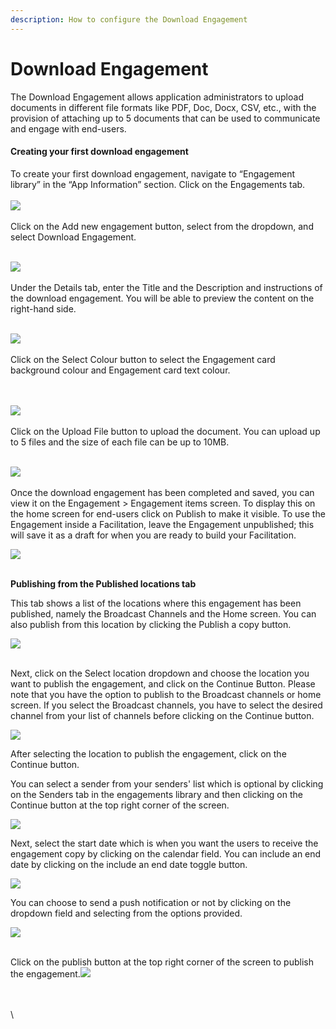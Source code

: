 ```yaml
---
description: How to configure the Download Engagement
---
```


# Download Engagement

The Download Engagement allows application administrators to upload documents in different file formats like PDF, Doc, Docx, CSV, etc., with the provision of attaching up to 5 documents that can be used to communicate and engage with end-users.

#### Creating your first download engagement

To create your first download engagement, navigate to “Engagement library” in the “App Information” section. Click on the Engagements tab.\
\
![](https://lh7-us.googleusercontent.com/dGDTzmwlVW2jo5unee31k6ykWTzeC76xqr6xE\_tN081HYTVQTIqmBu4hLqc04IQ5pW4vCSCroHG6eu28wFcKdGiT\_NBKSv2PNDjpH4VBJ518sGuwTxXckTff5j-W2d-J4M35lquimMEj3e9v8WB4BSw)\
\
Click on the Add new engagement button, select from the dropdown, and select Download Engagement.

\
![](https://lh7-us.googleusercontent.com/nqvsYri30HCfUm9vmTqOokMlZ8wnHHqLElE3vSXvXgnB9FqUcr9T8fhog0LvncloD2RlkGMrmCqdvs\_vd1muo0JI8chrmS9AXRHB61ba4QEz4Feyubemceobr81kUMEnaQvtT8YjOKrAAP4EtWV20J4)\
\
Under the Details tab, enter the Title and the Description and instructions of the download engagement. You will be able to preview the content on the right-hand side.

\
![](https://lh7-us.googleusercontent.com/908hiSTlkxg0uBbeXNeF\_2VE7QQgGaqQwLZc-qoQVBGGIUAvC4P44lLsryG3cEG4Az1SEMkL9v4rnnX8RvYumpJCfXV2cw2fZiUSqSEZ13GQ7Dv-H7lTSUbbm-QShznNqXbKpCtoscRUTSc4hZGl7dg)\
\
Click on the Select Colour button to select the Engagement card background colour and Engagement card text colour.

\
\
![](https://lh7-us.googleusercontent.com/yYockxyktlyIuEmjNg7sT5SzBAHYRBI-iL8o\_ZCHBvdngvIkbeGZOx7b1BSNV9Ia6JphOSRnTupWf8NXk2k-kQF8313BzE6j-fRPtzzTG2-Ce6DvLXn2SB89oG2Y6jbwdR\_3Pm\_V\_0mvYrUHfFRWe4U)\
\
Click on the Upload File button to upload the document. You can upload up to 5 files and the size of each file can be up to 10MB.

\
![](https://lh7-us.googleusercontent.com/cM3MXCYOFCbCOzN1AbdUArC8gfa1wKHDm-kGmpVuOO5mKrGH1h5KBw8pNMow68DDxgCgwQmpntv31IKUxLN0MxzqdqTQC7w\_NDLYSMs54Esj6xVsqAVEOSRM\_1pd7n3GSZ6\_7YCb661dIgsOcvUp\_us)\
\
Once the download engagement has been completed and saved, you can view it on the Engagement > Engagement items screen. To display this on the home screen for end-users click on Publish to make it visible. To use the Engagement inside a Facilitation, leave the Engagement unpublished; this will save it as a draft for when you are ready to build your Facilitation.

![](https://lh7-us.googleusercontent.com/tf-hGVIcuIWFu0VZ6LHxwRX87z3f-EOUEquvcbb7q-DcsMzLEPxxsQCzRR-1IOU6ORANbQW7-ivRHarqBnyYD6dKEjSF6DHJwigZAjq7mdu6aUQ0uDDP6ABmpdMRoHqzlwmekSev7FQ5vmpPiHU6eYc)

\
**Publishing from the Published locations tab**

This tab shows a list of the locations where this engagement has been published, namely the Broadcast Channels and the Home screen. You can also publish from this location by clicking the Publish a copy button.

![](https://lh7-us.googleusercontent.com/pORcTAb-CzcUdOHktT81bHqX3pnZF5DrrgCQiqY\_GYnXMDl57ydkUovFd8kETTc-kaJJH\_v7FL9lqAfSbfoyRUv\_ABltzP\_XmvzcBADFlBKprg0MJwctr9XB0muTSkxYI9x3YsR2uPvEYyw6dQJmGcM)

\
Next, click on the Select location dropdown and choose the location you want to publish the engagement, and click on the Continue Button. Please note that you have the option to publish to the Broadcast channels or home screen. If you select the Broadcast channels, you have to select the desired channel from your list of channels before clicking on the Continue button.

&#x20;![](https://lh7-us.googleusercontent.com/WfMO9u8z5GcCKgKfhHMrQaS5IDFg9JZBrKDmgBgyPbpCge3gNJZYusf2Yq\_HaUi4jFg2LSPhKQ6PSxG2H4X8uTYFRXg\_09744wSm4ggErdEDEzuTTKn1Ovh292378\_r2pkIpqr-CnhTxRsFf1Kdd6w8)

After selecting the location to publish the engagement, click on the Continue button.

You can select a sender from your senders' list which is optional by clicking on the Senders tab in the engagements library and then clicking on the Continue button at the top right corner of the screen.

![](https://lh7-us.googleusercontent.com/oKpFF-ZTXCpc3M8SKgJ4-grgRm5UyI5nPqle-aLrh7Jkihl0fI9Xg2cQagC1h7aWvSrGcYVbUqBfsIMbcujvelx0w8Ex5LC6lcuz\_\_JPmU980AS8SY-96QxcWfhsQPZDGjyEa\_ZmmkyvAjjfIfCQfls)

Next, select the start date which is when you want the users to receive the engagement copy by clicking on the calendar field. You can include an end date by clicking on the include an end date toggle button.

![](https://lh7-us.googleusercontent.com/-I6\_ZSTTXAPSV4OKT7S5TTAdo5fZAcobR-3Iop36hIkzm5Pdbfj2MaSwvf68gpfVD0vW-N\_EQjWjiMQfAZ8LiunlzjUAaVJJcq8Rb8RwSBfMK\_GbsuUPufeSpeCfY\_07T1SyBRAESeDUnKcZCtpLBNE)

You can choose to send a push notification or not by clicking on the dropdown field and selecting from the options provided.

![](https://lh7-us.googleusercontent.com/awG5vjz8PJnLTQRCg0tAbf35We3Q74Ddrai2CRyko2Njq4UPLoAkO91nSbSNBVgI6z5KLafpM1-OpT9ovjow4YqTt-sHgFWf2eMk1GwMLehVTnihtUeyD84-LLWQuzZ85g2\_Q4kbQY133DvWgwRxhjU)

\
Click on the publish button at the top right corner of the screen to publish the engagement.![](https://lh7-us.googleusercontent.com/UHFgAKmKT1D3De1thzJe9F4w2Unw43BX3t3kpdKgWu5HpWobCu8Mg19z56s25-T7CqahfqvOJR8IlAYtQPkqSS2UrvfKP0L95vthgBp0EW5Dav5BmyAhonFCJWY-gXcKvStIrGwZZJDPb\_UzdUFdmos)

\
\
\
